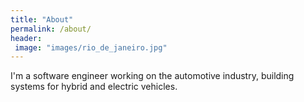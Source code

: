 ```yaml
---
title: "About"
permalink: /about/
header:
 image: "images/rio_de_janeiro.jpg"
---
```


I'm a software engineer working on the automotive industry, building systems for hybrid and electric vehicles.  